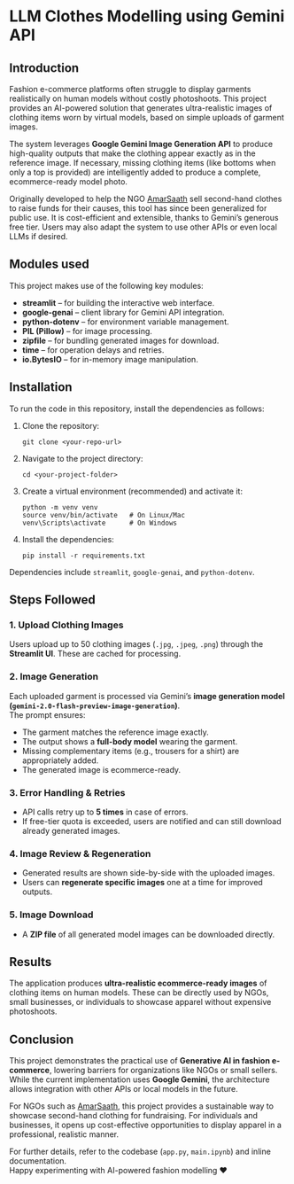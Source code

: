 # LLM Clothes Modelling using Gemini API

## Introduction

Fashion e-commerce platforms often struggle to display garments realistically on human models without costly photoshoots. This project provides an AI-powered solution that generates ultra-realistic images of clothing items worn by virtual models, based on simple uploads of garment images.  

The system leverages **Google Gemini Image Generation API** to produce high-quality outputs that make the clothing appear exactly as in the reference image. If necessary, missing clothing items (like bottoms when only a top is provided) are intelligently added to produce a complete, ecommerce-ready model photo.  

Originally developed to help the NGO [AmarSaath](https://amarsaath.org/) sell second-hand clothes to raise funds for their causes, this tool has since been generalized for public use. It is cost-efficient and extensible, thanks to Gemini’s generous free tier. Users may also adapt the system to use other APIs or even local LLMs if desired.  

## Modules used

This project makes use of the following key modules:

- **streamlit** – for building the interactive web interface.
- **google-genai** – client library for Gemini API integration.
- **python-dotenv** – for environment variable management.
- **PIL (Pillow)** – for image processing.
- **zipfile** – for bundling generated images for download.
- **time** – for operation delays and retries.
- **io.BytesIO** – for in-memory image manipulation.

## Installation

To run the code in this repository, install the dependencies as follows:

1. Clone the repository:
   ```shell
   git clone <your-repo-url>
   ```
2. Navigate to the project directory:
   ```shell
   cd <your-project-folder>
   ```
3. Create a virtual environment (recommended) and activate it:
   ```shell
   python -m venv venv
   source venv/bin/activate   # On Linux/Mac
   venv\Scripts\activate      # On Windows
   ```
4. Install the dependencies:
   ```shell
   pip install -r requirements.txt
   ```

Dependencies include `streamlit`, `google-genai`, and `python-dotenv`.

## Steps Followed

### 1. Upload Clothing Images
Users upload up to 50 clothing images (`.jpg`, `.jpeg`, `.png`) through the **Streamlit UI**. These are cached for processing.

### 2. Image Generation
Each uploaded garment is processed via Gemini’s **image generation model (`gemini-2.0-flash-preview-image-generation`)**.  
The prompt ensures:
- The garment matches the reference image exactly.  
- The output shows a **full-body model** wearing the garment.  
- Missing complementary items (e.g., trousers for a shirt) are appropriately added.  
- The generated image is ecommerce-ready.  

### 3. Error Handling & Retries
- API calls retry up to **5 times** in case of errors.  
- If free-tier quota is exceeded, users are notified and can still download already generated images.  

### 4. Image Review & Regeneration
- Generated results are shown side-by-side with the uploaded images.  
- Users can **regenerate specific images** one at a time for improved outputs.  

### 5. Image Download
- A **ZIP file** of all generated model images can be downloaded directly.  

## Results

The application produces **ultra-realistic ecommerce-ready images** of clothing items on human models. These can be directly used by NGOs, small businesses, or individuals to showcase apparel without expensive photoshoots.

## Conclusion

This project demonstrates the practical use of **Generative AI in fashion e-commerce**, lowering barriers for organizations like NGOs or small sellers. While the current implementation uses **Google Gemini**, the architecture allows integration with other APIs or local models in the future.  

For NGOs such as [AmarSaath](https://amarsaath.org/), this project provides a sustainable way to showcase second-hand clothing for fundraising. For individuals and businesses, it opens up cost-effective opportunities to display apparel in a professional, realistic manner.  

For further details, refer to the codebase (`app.py`, `main.ipynb`) and inline documentation.  
Happy experimenting with AI-powered fashion modelling ❤️
